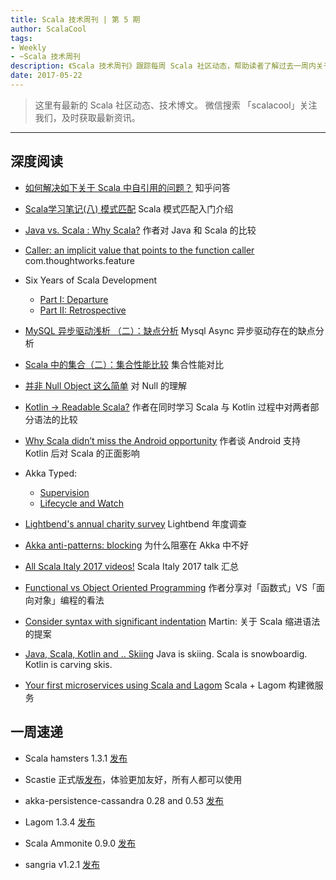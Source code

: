 ```yaml
---
title: Scala 技术周刊 | 第 5 期
author: ScalaCool
tags:
- Weekly
- ~Scala 技术周刊
description: 《Scala 技术周刊》跟踪每周 Scala 社区动态，帮助读者了解过去一周内关于 Scala 发生的事情。
date: 2017-05-22
---
```


> 这里有最新的 Scala 社区动态、技术博文。
微信搜索 「scalacool」关注我们，及时获取最新资讯。

***

## 深度阅读

- [如何解决如下关于 Scala 中自引用的问题？](https://www.zhihu.com/question/59862752)
  知乎问答

- [Scala学习笔记(八) 模式匹配](http://www.jianshu.com/p/1456f065a4bb)
  Scala 模式匹配入门介绍

- [Java vs. Scala : Why Scala?](https://medium.com/@leila.A/java-vs-scala-why-scala-63f4d9772e88)
  作者对 Java 和 Scala 的比较

- [Caller: an implicit value that points to the function caller](https://static.javadoc.io/com.thoughtworks.feature/unidoc_2.12/1.0.0/com/thoughtworks/feature/Caller.html)
  com.thoughtworks.feature

- Six Years of Scala Development
  - [Part I: Departure](https://soc.github.io/six-years-of-scala-development/departure.html)
  - [Part II: Retrospective](https://soc.github.io/six-years-of-scala-development/retrospective.html)

- [MySQL 异步驱动浅析 （二）：缺点分析](http://scala.cool/2017/05/mysql-async-2/)
  Mysql Async 异步驱动存在的缺点分析

- [Scala 中的集合（二）：集合性能比较](https://juejin.im/post/591ccf34a0bb9f005f1b26a8)
  集合性能对比

- [并非 Null Object 这么简单](https://juejin.im/post/59130934da2f60005374ca8f)
  对 Null 的理解

- [Kotlin -> Readable Scala?](https://medium.com/@ash1425/kotlin-readable-scala-b9b900201314)
  作者在同时学习 Scala 与 Kotlin 过程中对两者部分语法的比较

- [Why Scala didn’t miss the Android opportunity](https://medium.com/@ScalaWilliam/why-scala-didnt-miss-the-android-opportunity-92eaaf63c339)
  作者谈 Android 支持 Kotlin 后对 Scala 的正面影响

- Akka Typed:
  - [Supervision](http://blog.akka.io/typed/2017/05/16/supervision)
  - [Lifecycle and Watch](http://blog.akka.io/typed/2017/05/19/signals)

- [Lightbend's annual charity survey](https://lightbend.qualtrics.com/jfe6/form/SV_1TVpitlCAaBmsvP)
  Lightbend 年度调查

- [Akka anti-patterns: blocking](https://manuel.bernhardt.io/2017/05/15/akka-anti-patterns-blocking/)
  为什么阻塞在 Akka 中不好

- [All Scala Italy 2017 videos!](https://vimeo.com/search?q=scalaitaly)
  Scala Italy 2017 talk 汇总

- [Functional vs Object Oriented Programming](https://medium.com/@kasa288/functional-vs-object-oriented-programming-10872e5ef439)
  作者分享对「函数式」VS「面向对象」编程的看法

- [Consider syntax with significant indentation](https://github.com/lampepfl/dotty/issues/2491)
  Martin: 关于 Scala 缩进语法的提案

- [Java, Scala, Kotlin and .. Skiing](https://www.reactivesystems.eu/2017/05/21/java-scala-kotlin-skiing.html)
  Java is skiing. Scala is snowboardig. Kotlin is carving skis. 

- [Your first microservices using Scala and Lagom](http://blog.scalac.io/2016/07/14/lagom-scala.html)
  Scala + Lagom 构建微服务



## 一周速递

- Scala hamsters 1.3.1 [发布](https://twitter.com/loic_d/status/864040349588758529)

- Scastie 正式版[发布](http://www.scala-lang.org/blog/2017/05/19/scastie.html)，体验更加友好，所有人都可以使用

- akka-persistence-cassandra 0.28 and 0.53 [发布](https://github.com/akka/akka-persistence-cassandra/milestone/28?closed=1)

- Lagom 1.3.4 [发布](https://www.lagomframework.com/blog/lagom-1-3-4.html)

- Scala Ammonite 0.9.0 [发布](http://www.lihaoyi.com/Ammonite/#0.9.0)

- sangria v1.2.1 [发布](https://github.com/sangria-graphql/sangria/releases/tag/v1.2.1)
